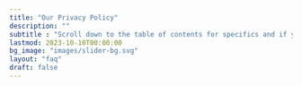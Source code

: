 ```yaml
---
title: "Our Privacy Policy"
description: ""
subtitle : "Scroll down to the table of contents for specifics and if you have any questions, [Contact Us](contact/)!"
lastmod: 2023-10-10T00:00:00
bg_image: "images/slider-bg.svg"
layout: "faq"
draft: false
---
```



<div name="termly-embed" data-id="efbbd0d4-6183-4ae4-90fc-fd5cf731ed40"></div>
<script type="text/javascript">(function(d, s, id) {
  var js, tjs = d.getElementsByTagName(s)[0];
  if (d.getElementById(id)) return;
  js = d.createElement(s); js.id = id;
  js.src = "https://app.termly.io/embed-policy.min.js";
  tjs.parentNode.insertBefore(js, tjs);
}(document, 'script', 'termly-jssdk'));</script>
